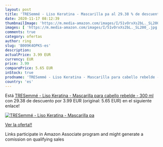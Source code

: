 ```yaml
---
layout: post
title: 'TRESemmé - Liso Keratina - Mascarilla pa al 29.38 % de descuento'
date: 2020-11-17 08:12:39
thumbnailImage: 'https://m.media-amazon.com/images/I/51vOrxXs2bL._SL200_.jpg'
images: [ 'https://m.media-amazon.com/images/I/51vOrxXs2bL._SL200_.jpg' ]
comments: true
category: ofertas
author: ring
slug: 'B009K4OPKS-es'
description:
actualPrice: 3.99 EUR
currency: EUR
price: 3.99
comparePrice: 5.65 EUR
inStock: true
prodname: 'TRESemmé - Liso Keratina - Mascarilla para cabello rebelde - 300 ml'
country: 'es'
---
```


Está [TRESemmé - Liso Keratina - Mascarilla para cabello rebelde - 300 ml](https://www.amazon.es/dp/B009K4OPKS/?tag=tolees-21) con 29.38 de descuento por 3.99 EUR (original: 5.65 EUR) en el siguiente enlace!

[![TRESemmé - Liso Keratina - Mascarilla pa](https://m.media-amazon.com/images/I/51vOrxXs2bL._SL200_.jpg)](https://www.amazon.es/dp/B009K4OPKS/?tag=tolees-21)

[Ver la oferta!!](https://www.amazon.es/dp/B009K4OPKS/?tag=tolees-21)

Links participate in Amazon Associate program and might generate a comission on qualifying sales


